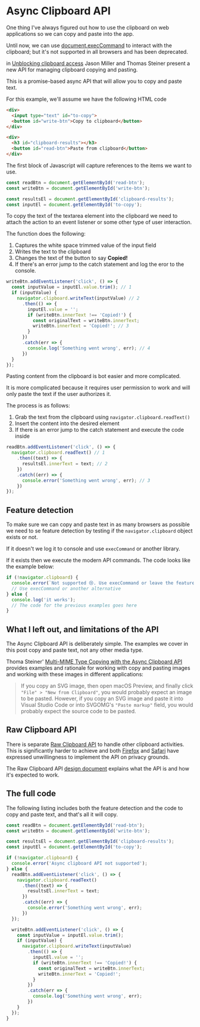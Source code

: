 # Async Clipboard API

One thing I've always figured out how to use the clipboard on web applications so we can copy and paste into the app.

Until now, we can use [document.execCommand](https://developer.mozilla.org/en-US/docs/Web/API/Document/execCommand) to interact with the clipboard; but it's not supported in all browsers and has been deprecated.

in [Unblocking clipboard access](https://web.dev/async-clipboard/) Jason Miller and Thomas Steiner present a new API for managing clipboard copying and pasting.

This is a promise-based async API that will allow you to copy and paste text.

For this example, we'll assume we have the following HTML code

```html
<div>
  <input type="text" id="to-copy">
  <button id="write-btn">Copy to clipboard</button>
</div>

<div>
  <h3 id="clipboard-results"></h3>
  <button id="read-btn">Paste from clipboard</button>
</div>
```

The first block of Javascript will capture references to the items we want to use.

```js
const readBtn = document.getElementById('read-btn');
const writeBtn = document.getElementById('write-btn');

const resultsEl = document.getElementById('clipboard-results');
const inputEl = document.getElementById('to-copy');
```

To copy the text of the textarea element into the clipboard we need to attach the action to an event listener or some other type of user interaction.

The function does the following:

1. Captures the white space trimmed value of the input field
2. Writes the text to the clipboard
3. Changes the text of the button to say **Copied!**
4. If there's an error jump to the catch statement and log the eror to the console.

```js
writeBtn.addEventListener('click', () => {
  const inputValue = inputEl.value.trim(); // 1
  if (inputValue) {
    navigator.clipboard.writeText(inputValue) // 2
      .then(() => {
        inputEl.value = '';
        if (writeBtn.innerText !== 'Copied!') {
          const originalText = writeBtn.innerText;
          writeBtn.innerText = 'Copied!'; // 3
        }
      })
      .catch(err => {
        console.log('Something went wrong', err); // 4
      })
  }
});
```

Pasting content from the clipboard is bot easier and more complicated.

It is more complicated because it requires user permission to work and will only paste the text if the user authorizes it.

The process is as follows:

1. Grab the text from the clipboard using `navigator.clipboard.readText()`
2. Insert the content into the desired element
3. If there is an error jump to the catch statement and execute the code inside

```js
readBtn.addEventListener('click', () => {
  navigator.clipboard.readText() // 1
    .then((text) => {
      resultsEl.innerText = text; // 2
    })
    .catch((err) => {
      console.error('Something went wrong', err); // 3
    })
});
```

## Feature detection

To make sure we can copy and paste text in as many browsers as possible we need to se feature detection by testing if the `navigator.clipboard` object exists or not.

If it doesn't we log it to console and use `execCommand` or another library.

If it exists then we execute the modern API commands. The code looks like the example below:

```js
if (!navigator.clipboard) {
  console.error(`Not supported 😢. Use execCommand or leave the feature off`);
  // Use execCommand or another alternative
} else {
  console.log('it works');
  // The code for the previous examples goes here
}
```

## What I left out, and limitations of the API

The Async Clipboard API is deliberately simple. The examples we cover in this post copy and paste text, not any other media type.

Thoma Steiner' [Multi-MIME Type Copying with the Async Clipboard API](https://blog.tomayac.com/2020/03/20/multi-mime-type-copying-with-the-async-clipboard-api/) provides examples and rationale for working with copy and pasting images and working with these images in different applications:

> If you copy an SVG image, then open macOS Preview, and finally click `"File" > "New from Clipboard"`, you would probably expect an image to be pasted. However, if you copy an SVG image and paste it into Visual Studio Code or into SVGOMG's `"Paste markup"` field, you would probably expect the source code to be pasted.

## Raw Clipboard API

There is separate [Raw Clipboard API](https://www.chromestatus.com/feature/5682768497344512) to handle other clipboard activities. This is significantly harder to achieve and both [Firefox](https://lists.w3.org/Archives/Public/public-editing-tf/2019Oct/0004.html) and [Safari](https://github.com/dway123/raw-clipboard-access/issues/3) have expressed unwillingness to implement the API on privacy grounds.

The Raw Clipboard API [design document](https://docs.google.com/document/d/1XDOtTv8DtwTi4GaszwRFIJCOuzAEA4g9Tk0HrasQAdE/edit) explains what the API is and how it's expected to work.

## The full code

The following listing includes both the feature detection and the code to copy and paste text, and that's all it will copy.

```js
const readBtn = document.getElementById('read-btn');
const writeBtn = document.getElementById('write-btn');

const resultsEl = document.getElementById('clipboard-results');
const inputEl = document.getElementById('to-copy');

if (!navigator.clipboard) {
  console.error('Async clipboard API not supported');
} else {
  readBtn.addEventListener('click', () => {
    navigator.clipboard.readText()
      .then((text) => {
        resultsEl.innerText = text;
      })
      .catch((err) => {
        console.error('Something went wrong', err);
      })
  });

  writeBtn.addEventListener('click', () => {
    const inputValue = inputEl.value.trim();
    if (inputValue) {
      navigator.clipboard.writeText(inputValue)
        .then(() => {
          inputEl.value = '';
          if (writeBtn.innerText !== 'Copied!') {
            const originalText = writeBtn.innerText;
            writeBtn.innerText = 'Copied!';
          }
        })
        .catch(err => {
          console.log('Something went wrong', err);
        })
    }
  });
}
```
